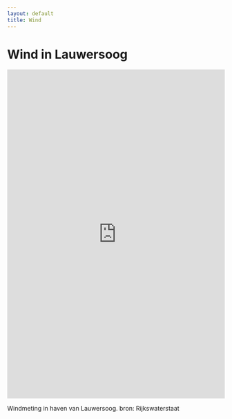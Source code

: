 ```yaml
---
layout: default
title: Wind
---
```


# Wind in Lauwersoog
  
<iframe width="100%" height="760" src="https://waterinfo.rws.nl/embed.html#!/details/publiek/wind/Lauwersoog(LAUW)/Windsnelheid___20Lucht___20t.o.v.___20Mean___20Sea___20Level___20in___20m___2Fs" frameborder="0"></iframe>

Windmeting in haven van Lauwersoog. bron: Rijkswaterstaat
